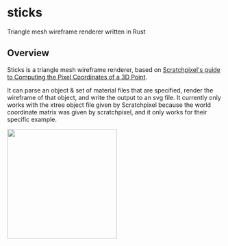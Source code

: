 # sticks
Triangle mesh wireframe renderer written in Rust

## Overview

Sticks is a triangle mesh wireframe renderer, based on [Scratchpixel's guide to Computing the Pixel Coordinates of a 3D Point](http://www.scratchapixel.com/lessons/3d-basic-rendering/computing-pixel-coordinates-of-3d-point).

It can parse an object & set of material files that are specified, render the wireframe of that object, and write the output to an svg file. It currently only works with the xtree object file given by Scratchpixel because the world coordinate matrix was given by scratchpixel, and it only works for their specific example.

<img src="http://i.imgur.com/rjkEVTW.png" width="256">
